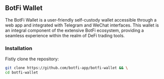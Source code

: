 ## BotFi Wallet
The BotFi Wallet is a user-friendly self-custody wallet accessible through a web app and integrated with Telegram and WeChat interfaces. This wallet is an integral component of the extensive BotFi ecosystem, providing a seamless experience within the realm of DeFi trading tools.

### Installation

Fistly clone the repository:
```sh 
git clone https://github.com/botfi-app/botfi-wallet && \
cd botfi-wallet
```

